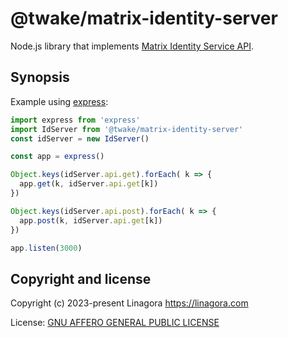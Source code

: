 # @twake/matrix-identity-server

Node.js library that implements
[Matrix Identity Service API](https://spec.matrix.org/v1.6/identity-service-api/).

## Synopsis

Example using [express](https://www.npmjs.com/package/express):

```js
import express from 'express'
import IdServer from '@twake/matrix-identity-server'
const idServer = new IdServer()

const app = express()

Object.keys(idServer.api.get).forEach( k => {
  app.get(k, idServer.api.get[k])
})

Object.keys(idServer.api.post).forEach( k => {
  app.post(k, idServer.api.get[k])
})

app.listen(3000)
```

## Copyright and license

Copyright (c) 2023-present Linagora <https://linagora.com>

License: [GNU AFFERO GENERAL PUBLIC LICENSE](https://ci.linagora.com/publicgroup/oss/twake/tom-server/-/blob/master/LICENSE)
